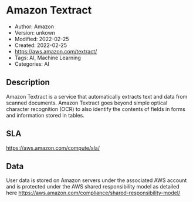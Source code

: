 # Amazon Textract

* Author: Amazon
* Version: unkown
* Modified: 2022-02-25
* Created: 2022-02-25
* <https://aws.amazon.com/textract/>
* Tags: AI, Machine Learning
* Categories: AI

## Description

Amazon Textract is a service that automatically extracts text and data from scanned documents. Amazon Textract goes beyond simple optical character recognition (OCR) to also identify the contents of fields in forms and information stored in tables.

## SLA

https://aws.amazon.com/compute/sla/

## Data

User data is stored on Amazon servers under the associated AWS account and is protected under the AWS shared responsibility model as detailed here https://aws.amazon.com/compliance/shared-responsibility-model/
